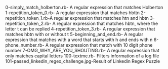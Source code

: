 0-simply_match_holberton.rb-	A regular expression that matches Holberton
1-repetition_token_0.rb-	A regular expression that matches hbttn
2-repetition_token_1.rb-A regular expression that matches htn and hbtn
3-repetition_token_2.rb-	A regular expression that matches hbtn, where the letter t can be replied
4-repetition_token_3.rb-	A regular expression that matches hbtn with or without t
5-beginning_and_end.rb-	A regular expression that matches with a word that starts with h and ends with n
6-phone_number.rb-	A regular expression that match with 10 digit phone number
7-OMG_WHY_ARE_YOU_SHOUTING.rb-	A regular expression that only matches capital letters
100-textme.rb-	Filters information of a log file
101-passed_linkedin_regex_challenge.jpg-Result of Linkedin Regex Puzzle

